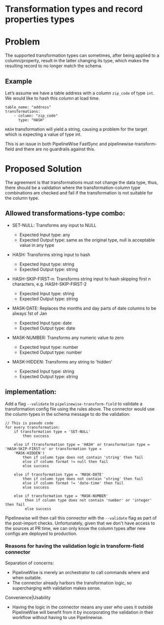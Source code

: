 # Transformation types and record properties types

# Problem

The supported transformation types can sometimes, after being applied to a column/property, result in the latter 
changing its type, which makes the resulting record to no longer match the schema.

## Example

Let’s assume we have a table address with a column `zip_code` of type `int`. We would like to hash this column at load 
time.

```
table_name: "address"
transformations:
    - column: "zip_code"
      type: "HASH"
```

`HASH` transformation will yield a string, causing a problem for the target which is expecting a value of type int.

This is an issue in both PipelineWise FastSync and pipelinewise-transform-field and there are no guardrails against 
this.

# Proposed Solution

The agreement is that transformations must not change the data type, thus, there should be a validation where 
the transformation-column type combinations are checked and fail if the transformation is not suitable for the column 
type.

## Allowed transformations-type combo:

* SET-NULL: Transforms any input to NULL
    * Expected Input type: any
    * Expected Output type: same as the original type, null is acceptable value in any type

* HASH: Transforms string input to hash
    * Expected Input type: string
    * Expected Output type:  string

* HASH-SKIP-FIRST-n: Transforms string input to hash skipping first n characters, e.g. HASH-SKIP-FIRST-2
    * Expected Input type: string
    * Expected Output type: string

* MASK-DATE: Replaces the months and day parts of date columns to be always 1st of Jan
    * Expected Input type: date
    * Expected Output type: date

* MASK-NUMBER: Transforms any numeric value to zero
    * Expected Input type: number
    * Expected Output type: number

* MASK-HIDDEN: Transforms any string to 'hidden'
    * Expected Input type: string
    * Expected Output type: string


## implementation:

Add a flag `--validate` to `pipelinewise-transform-field` to validate a transformation config file 
using the rules above. The connector would use the column types in the schema message to do the validation:

```
// This is pseudo code
for every transformation:
    if transformation type = 'SET-NULL'  
        then success
    
    else if (transformation type = 'HASH' or transformation type = 'HASH-SKIP-FIRST-n' or transformation type =
    'MASK-HIDDEN')
        then if column type does not contain 'string' then fail
        else if column format != null then fail
        else success
    
    else if transformation type = 'MASK-DATE'
        then if column type does not contain 'string' then fail
        else if column format != 'date-time' then fail
        else success
    
    else if transformation type = 'MASK-NUMBER'
         then if column type does not contain 'number' or 'integer' then fail
         else success
```

Pipelinewise will then call this connector with the `--validate` flag as part of the post-import checks. Unfortunately, 
given that we don't have access to the sources at PR time,  we can only know the column types after new configs are 
deployed to production.


### Reasons for having the validation logic in transform-field connector

Separation of concerns:
* PipelineWise is merely an orchestrator to call commands where and when suitable.
* The connector already harbors the transformation logic, so supercharging with validation makes sense.

Convenience|Usability
* Having the logic in the connector means any user who uses it outside PipelineWise will benefit from it by 
  incorporating the validation in their workflow without having to use Pipelinewise.
